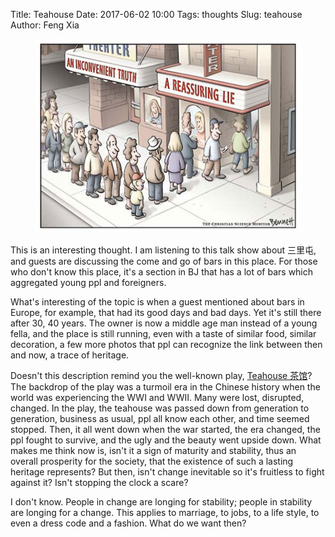 Title: Teahouse
Date: 2017-06-02 10:00
Tags: thoughts
Slug: teahouse
Author: Feng Xia

<figure class="col l6 m6 s12">
  <img src="/images/funny/an-inconvenient-truth.jpg"/>
</figure>

This is an interesting thought. I am listening to this talk show about
三里屯, and guests are discussing the come and go of bars in this
place. For those who don't know this place, it's a section in BJ that
has a lot of bars which aggregated young ppl and foreigners.

What's interesting of the topic is when a guest mentioned about bars
in Europe, for example, that had its good days and bad days. Yet it's
still there after 30, 40 years. The owner is now a middle age man
instead of a young fella, and the place is still running, even with a
taste of similar food, similar decoration, a few more photos that ppl
can recognize the link between then and now, a trace of heritage.

Doesn't this description remind you the well-known
play, [Teahouse 茶馆][1]? The backdrop of the play was a turmoil era
in the Chinese history when the world was experiencing the WWI and
WWII. Many were lost, disrupted, changed. In the play, the teahouse
was passed down from generation to generation, business as usual, ppl
all know each other, and time seemed stopped. Then, it all went down
when the war started, the era changed, the ppl fought to survive, and
the ugly and the beauty went upside down. What makes me think now is,
isn't it a sign of maturity and stability, thus an overall prosperity
for the society, that the existence of such a lasting heritage
represents? But then, isn't change inevitable so it's fruitless to
fight against it? Isn't stopping the clock a scare?

[1]: https://zh.wikipedia.org/wiki/茶馆_(话剧)

I don't know. People in change are longing for stability; people in
stability are longing for a change. This applies to marriage, to jobs,
to a life style, to even a dress code and a fashion. What do we want then?
